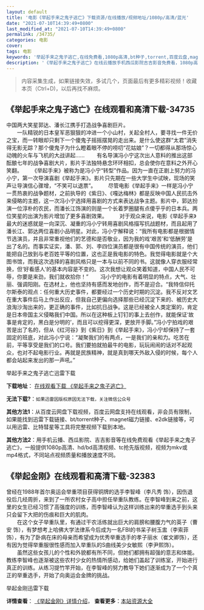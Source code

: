 ```yaml
---
layout: default
title: '电影《举起手来之鬼子逃亡》下载资源/在线播放/视频地址/1080p/高清/蓝光'
date: "2021-07-10T14:39:49+0800"
last_modified_at: "2021-07-10T14:39:49+0800"
permalink: /34735/
categories: 电影
cover:
tags: 电影
keywords: '举起手来之鬼子逃亡,在线免费看,1080p高清,bt种子,torrent,百度云盘,magnet,磁力链,迅雷下载资源'
description: '《举起手来之鬼子逃亡》在线云播放手机西瓜影院吉吉影音免费看，1080p高清bd/hd未删减完整版和tc抢先枪版，mkv/mp4格式，附带bt/torrent种子、magnet/磁力链、百度云盘、网盘资源迅雷下载链接'
---
```


>内容采集生成，如果链接失效，多试几个，页面最后有更多精彩视频！收藏本页（Ctrl+D)，以后再找不麻烦。


## 《举起手来之鬼子逃亡》在线观看和高清下载-34735

中国两大笑星郭达、潘长江携手打造战争喜剧巨片。<br />　　一队精锐的日本皇军恶狠狠的冲进一个小山村，关起全村人，要寻找一件无价之宝，而一转眼却只剩下一个傻鬼子摇摇摆晃的走出来。是什么使这群“太君”消失得无影无踪？那个傻鬼子为什么瞪着眼不停的唠叨“花姑娘&rdquo;？一切都得从那场惊心动魄的火车与飞机的大战讲起&hellip;… 　　有名导演冯小宁这次出人意料的推出这部酝酿七年的战争喜剧大片，影片手法独特悬念环环相扣，总会使你在意料之外开心笑翻。 　　《举起手来》被称为是冯小宁“转型”作品。因为一直在正剧上努力的冯小宁，第一次导演喜剧《举起手来》。影片只先期在一些大学生中试映，现场的笑声让导演信心骤增，&ldquo;不笑可以退票&rdquo;。 　　尽管电影《举起手来》一样是冯小宁一贯热衷的战争题材，之前执导的《紫日》、《嘎达梅林》都是反映中国人民抗击外来侵略的主题，这一次冯小宁选择用喜剧的方式来表达战争主题。影片中，郭达扮演一位淳朴的农民，而潘长江饰演的则是一个长着罗圈腿有点傻乎乎的日本兵。两位笑星的出演为影片增加了更多喜剧效果。 　　对于观众来说，电影《举起手来》最大的迷惑就是一向深沉、凝重的冯小宁转用喜剧风格描写抗战题材，而且起用了潘长江、郭达两位喜剧小品明星。对此，冯小宁解释说：&ldquo;我所有电影都是根据情节选演员，并且非常重视他们的艺德和是否敬业，因为我的戏‘艰苦’和&lsquo;低酬劳&rsquo;是出了名的。而事实证实，潘、郭、刘、李四位演员都是很有中国传统的演员，他们能把自己放到与老百姓平等的位置，这也正是我电影的特色。我觉得电影就是个大图书馆，而我这次选择的喜剧风格只是一本与以前不同的书。这就像人穿衣服经常换，但&lsquo;好看感人’的基本内容是不变的。这次我想让观众笑着知道，中国人民不可辱，你要是来劲，我们就收拾你！” 　　冯小宁的电影有着明显的特点，大气、壮丽、强调阳刚。在选材上，他也坚持有感而发地创作，而不是迎合。&ldquo;我特信仰托尔斯泰的观点：任何重大历史事件，都要经过一个历史时期的沉淀。我不反对文艺在重大事件后马上作出反应，但我自己更偏向选择那些已经沉淀下来的、被历史大浪淘沙淘出来的，更正确的事件，比如抗日战争。这是已经被全人类定案的，肯定是日本帝国主义侵略我们中国。所以在这种板上钉钉的事上去创作，就能保证&lsquo;故事是肯定的，黑白是分明的&rsquo;，而且可以挖得更深，更放开手脚。&rdquo;冯小宁拍戏的艰苦是出了名的，但从《红河谷》到《紫日》到《举起手来》，冯小宁却保持了一套固定的班底，对此冯小宁说：“凝聚我们的有两点，一是我们的亲和力。吃苦在前，平等享受是我们的口号。我们要拍就拍最牛的电影，玩玩闹闹的话对不起观众，也对不起电影行业。再就是民族精神，就是真到哪天外敌入侵的时候，每个人都会站起来发出的那一声吼。&rdquo;


举起手来之鬼子逃亡迅雷下载

**下载地址**： [在线观看下载 《举起手来之鬼子逃亡》](https://www.993dy.com//vod-detail-id-14191.html) 


**无法下载?**：`如果迅雷因版权原因无法下载，关注微信公众号 `

**其他方法1**：从百度云网盘下载视频，百度云网盘支持在线观看，非会员有限制，如果能找到迅雷下载链接、bt/torrent种子、magnet磁力链接、e2dk链接等，可以用迅雷、比特彗星等工具将完整视频下载到本地。

**其他方法2**：用手机云播、西瓜影院、吉吉影音等在线免费观看《举起手来之鬼子逃亡》，一般提供1080p高清、hd/bd高清视频、tc抢先版视频，视频为mkv或mp4格式，不同站点视频质量和播放速度不同。


## 《举起金刚》在线观看和高清下载-32383

曾经在1988年首尔奥运会举重项目获得铜牌的选手李智峰（李凡秀 饰），因伤退役后几经周折，来到了一所农村女子高中担任举重队教练。在李智峰到来之前，这里的女生已经习惯了高强度的训练，而李智峰认为这样训练出来的举重选手到头来只会留下大把的伤痕和巨大的肌肉。<br />　　在这个女子举重队里，有通过干农活练就出巨大的肩膀和腰腹力气的英子（曹安 饰），有梦想考上哈佛大学法律系今后成为一名FBI的书呆子树玉盅（李索菲饰），有为了卧病在床的母亲而希望成为优秀举重选手的孝子丽水（崔文卿饰），还有因为觉得举重服很性感而加入举重队的S曲线美少女敏熙（李尹熙饰）。<br />　　虽然这些女孩儿的个性和外貌都有所不同，但她们都拥有超强的意志和体能。教练李智峰也逐渐被这些农村少女的热情所感动，给她们盖起了训练室，开始进行真正的训练。从练习提竹竿开始，在李智峰的努力教导下她们逐渐成为了一个个真正的举重选手，开始了向奥运会金牌的挑战。</p>


举起金刚迅雷下载

**详情查看**： [《举起金刚》详情介绍](/movie/32383/)， **查看更多**：[本站资源大全](/movie/t/all/)

